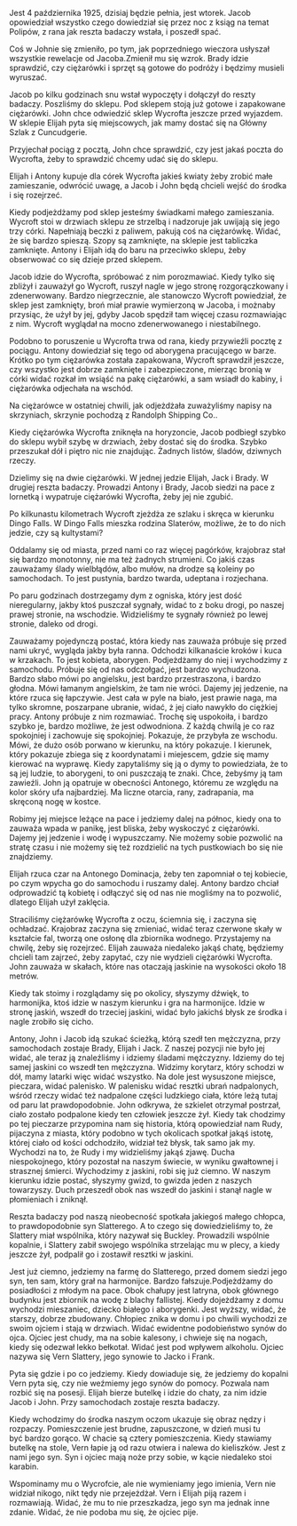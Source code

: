 Jest 4 października 1925, dzisiaj będzie pełnia, jest wtorek.
Jacob opowiedział wszystko czego dowiedział się przez noc z ksiąg na temat Polipów, z rana jak reszta badaczy wstała, i poszedł spać.

Coś w Johnie się zmieniło, po tym, jak poprzedniego wieczora usłyszał wszystkie rewelacje od Jacoba.Zmienił mu się wzrok.
Brady idzie sprawdzić, czy ciężarówki i sprzęt są gotowe do podróży i będzimy musieli wyruszać.

Jacob po kilku godzinach snu wstał wypoczęty i dołączył do reszty badaczy. Poszliśmy do sklepu. Pod sklepem stoją już gotowe i zapakowane ciężarówki. John chce odwiedzić sklep Wycrofta jeszcze przed wyjazdem.
W sklepie Elijah pyta się miejscowych, jak mamy dostać się na Główny Szlak z Cuncudgerie.

Przyjechał pociąg z pocztą, John chce sprawdzić, czy jest jakaś poczta do Wycrofta, żeby to sprawdzić chcemy udać się do sklepu.

Elijah i Antony kupuje dla córek Wycrofta jakieś kwiaty żeby zrobić małe zamieszanie, odwrócić uwagę, a Jacob i John będą chcieli wejść do środka i się rozejrzeć.

Kiedy podjeżdżamy pod sklep jesteśmy świadkami małego zamieszania. Wycroft stoi w drzwiach sklepu ze strzelbą i nadzoruje jak uwijają się jego trzy córki. Napełniają beczki z paliwem, pakują coś na ciężarówkę. Widać, że się bardzo spieszą. Szopy są zamknięte, na sklepie jest tabliczka zamknięte.
Antony i Elijah idą do baru na przeciwko sklepu, żeby obserwować co się dzieje przed sklepem.

Jacob idzie do Wycrofta, spróbować z nim porozmawiać. Kiedy tylko się zbliżył i zauważył go Wycroft, ruszył nagle w jego stronę rozgorączkowany i zdenerwowany. Bardzo niegrzecznie, ale stanowczo Wycroft powiedział, że sklep jest zamknięty, broń miał prawie wymierzoną w Jacoba, i możnaby przysiąc, że użył by jej, gdyby Jacob spędził tam więcej czasu rozmawiając z nim.
Wycroft wyglądał na mocno zdenerwowanego i niestabilnego.

Podobno to poruszenie u Wycrofta trwa od rana, kiedy przywieźli pocztę z pociągu. Antony dowiedział się tego od aborygena pracującego w barze. 
Krótko po tym ciężarówka została zapakowana, Wycroft sprawdził jeszcze, czy wszystko jest dobrze zamknięte i zabezpieczone, mierząc bronią w córki widać rozkał im wsiąść na pakę ciężarówki, a sam wsiadł do kabiny, i ciężarówka odjechała na wschód.

Na ciężarówce w ostatniej chwili, jak odjeżdżała zuważyliśmy napisy na skrzyniach, skrzynie pochodzą z Randolph Shipping Co..

Kiedy ciężarówka Wycrofta zniknęła na horyzoncie, Jacob podbiegł szybko do sklepu wybił szybę w drzwiach, żeby dostać się do środka. Szybko przeszukał dół i piętro nic nie znajdując. Żadnych listów, śladów, dziwnych rzeczy.

Dzielimy się na dwie ciężarówki. W jednej jedzie Elijah, Jack i Brady. W drugiej reszta badaczy. Prowadzi Antony i Brady, Jacob siedzi na pace z lornetką i wypatruje ciężarówki Wycrofta, żeby jej nie zgubić.

Po kilkunastu kilometrach Wycroft zjeżdża ze szlaku i skręca w kierunku Dingo Falls. W Dingo Falls mieszka rodzina Slaterów, możliwe, że to do nich jedzie, czy są kultystami?

Oddalamy się od miasta, przed nami co raz więcej pagórków, krajobraz stał się bardzo monotonny, nie ma też żadnych strumieni. Co jakiś czas zauważamy ślady wielbłądów, albo mułów, na drodze są koleiny po samochodach. To jest pustynia, bardzo twarda, udeptana i rozjechana.

Po paru godzinach dostrzegamy dym z ogniska, który jest dość nieregularny, jakby ktoś puszczał sygnały, widać to z boku drogi, po naszej prawej stronie, na wschodzie.
Widzieliśmy te sygnały również po lewej stronie, daleko od drogi.

Zauważamy pojedynczą postać, która kiedy nas zauważa próbuje się przed nami ukryć, wygląda jakby była ranna. Odchodzi kilkanaście kroków i kuca w krzakach. To jest kobieta, aborygen. Podjeżdżamy do niej i wychodzimy z samochodu. Próbuje się od nas odczołgać, jest bardzo wychudzona. Bardzo słabo mówi po angielsku, jest bardzo przestraszona, i bardzo głodna. Mówi łamanym angielskim, że tam nie wróci. Dajemy jej jedzenie, na które rzuca się łapczywie. Jest cała w pyle na biało, jest prawie naga, ma tylko skromne, poszarpane ubranie, widać, ż jej ciało nawykło do ciężkiej pracy. Antony próbuje z nim rozmawiać. Trochę się uspokoiła, i bardzo szybko je, bardzo możliwe, że jest odwodniona.
Z każdą chwilą je co raz spokojniej i zachowuje się spokojniej.
Pokazuje, że przybyła ze wschodu. Mówi, że dużo osób porwano w kierunku, na który pokazuje. I kierunek, który pokazuje zbiega się z koordynatami i miejescem, gdzie się mamy kierować na wyprawę.
Kiedy zapytaliśmy się ją o dymy to powiedziała, że to są jej ludzie, to aborygeni, to oni puszczają te znaki. Chce, żebyśmy ją tam zawieźli. John ją opatruje w obecności Antonego, któremu ze względu na kolor skóry ufa najbardziej. Ma liczne otarcia, rany, zadrapania, ma skręconą nogę w kostce.

Robimy jej miejsce leżące na pace i jedziemy dalej na północ, kiedy ona to zauważa wpada w panikę, jest bliska, żeby wyskoczyć z ciężarówki. Dajemy jej jedzenie i wodę i wypuszczamy. Nie możemy sobie pozwolić na stratę czasu i nie możemy się też rozdzielić na tych pustkowiach bo się nie znajdziemy.

Elijah rzuca czar na Antonego Dominacja, żeby ten zapomniał o tej kobiecie, po czym wpycha go do samochodu i ruszamy dalej. Antony bardzo chciał odprowadzić tą kobietę i odłączyć się od nas nie mogliśmy na to pozwolić, dlatego Elijah użył zaklęcia.

Straciliśmy ciężarówkę Wycrofta z oczu, ściemnia się, i zaczyna się ochładzać. Krajobraz zaczyna się zmieniać, widać teraz czerwone skały w kształcie fal, tworzą one osłonę dla zbiornika wodnego. Przystajemy na chwilę, żeby się rozejrzeć. Elijah zauważa niedaleko jakąś chatę, będziemy chcieli tam zajrzeć, żeby zapytać, czy nie wydzieli ciężarówki Wycrofta. 
John zauważa w skałach, które nas otaczają jaskinie na wysokości około 18 metrów.

Kiedy tak stoimy i rozglądamy się po okolicy, słyszymy dźwięk, to harmonijka, ktoś idzie w naszym kierunku i gra na harmonijce. Idzie w stronę jaskiń, wszedł do trzeciej jaskini, widać było jakichś błysk ze środka i nagle zrobiło się cicho.

Antony, John i Jacob idą szukać ścieżką, którą szedł ten mężczyzna, przy samochodach zostaje Brady, Elijah i Jack. Z naszej pozycji nie było jej widać, ale teraz ją znaleźliśmy i idziemy śladami mężczyzny. Idziemy do tej samej jaskini co wszedł ten mężczyzna.
Widzimy korytarz, który schodzi w dół, mamy latarki więc widać wszystko. Na dole jest wysuszone miejsce, pieczara, widać palenisko. W palenisku widać resztki ubrań nadpalonych, wśród rzeczy widać też nadpalone części ludzkiego ciała, które leżą tutaj od paru lat prawdopodobnie. 
John odkrywa, że szkielet otrzymał postrzał, ciało zostało podpalone kiedy ten człowiek jeszcze żył. Kiedy tak chodzimy po tej pieczarze przypomina nam się historia, którą opowiedział nam Rudy, pijaczyna z miasta, który podobno w tych okolicach spotkał jakąś istotę, której ciało od kości odchodziło, widział też błysk, tak samo jak my. Wychodzi na to, że Rudy i my widzieliśmy jakąś zjawę. Ducha niespokojnego, który pozostał na naszym świecie, w wyniku gwałtownej i strasznej śmierci.
Wychodzimy z jaskini, robi się już ciemno. W naszym kierunku idzie postać, słyszymy gwizd, to gwizda jeden z naszych towarzyszy. Duch przeszedł obok nas wszedł do jaskini i stanął nagle w płomieniach i zniknął.

Reszta badaczy pod naszą nieobecność spotkała jakiegoś małego chłopca, to prawdopodobnie syn Slatterego. A to czego się dowiedzieliśmy to, że Slattery miał wspólnika, który nazywał się Buckley. Prowadzili wspólnie kopalnie, i Slattery zabił swojego wspólnika strzelając mu w plecy, a kiedy jeszcze żył, podpalił go i zostawił resztki w jaskini.

Jest już ciemno, jedziemy na farmę do Slatterego, przed domem siedzi jego syn, ten sam, który grał na harmonijce. Bardzo fałszuje.Podjeżdżamy do posiadłości z młodym na pace. Obok chałupy jest latryna, obok głównego budynku jest zbiornik na wodę z blachy fallistej. Kiedy dojeżdżamy z domu wychodzi mieszaniec, dziecko białego i aborygenki. Jest wyższy, widać, że starszy, dobrze zbudowany.
Chłopiec znika w domu i po chwili wychodzi ze swoim ojciem i stają w drzwiach. Widać ewidentne podobieństwo synów do ojca. Ojciec jest chudy, ma na sobie kalesony, i chwieje się na nogach, kiedy się odezwał lekko bełkotał. Widać jest pod wpływem alkoholu.
Ojciec nazywa się Vern Slattery, jego synowie to Jacko i Frank.

Pyta się gdzie i po co jedziemy. Kiedy dowiaduje się, że jedziemy do kopalni Vern pyta się, czy nie weźmiemy jego synów do pomocy. Pozwala nam rozbić się na posesji. Elijah bierze butelkę i idzie do chaty, za nim idzie Jacob i John.
Przy samochodach zostaje reszta badaczy.

Kiedy wchodzimy do środka naszym oczom ukazuje się obraz nędzy i rozpaczy. Pomieszczenie jest brudne, zapuszczone, w dzień musi tu być bardzo gorąco. W chacie są cztery pomieszczenia.
Kiedy stawiamy butelkę na stole, Vern łapie ją od razu otwiera i nalewa do kieliszków. Jest z nami jego syn. Syn i ojciec mają noże przy sobie, w kącie niedaleko stoi karabin.

Wspominamy mu o Wycrofcie, ale nie wymieniamy jego imienia, Vern nie widział nikogo, nikt tędy nie przejeżdżał. Vern i Elijah piją razem i rozmawiają. Widać, że mu to nie przeszkadza, jego syn ma jednak inne zdanie. Widać, że nie podoba mu się, że ojciec pije.














